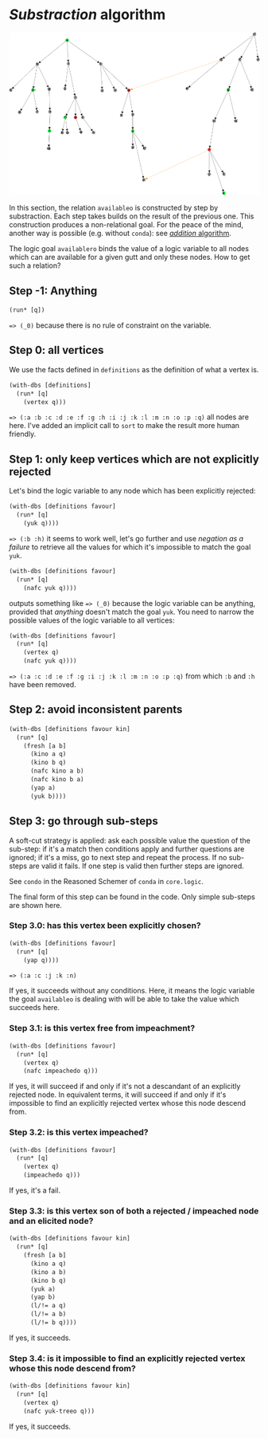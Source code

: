 # _Substraction_ algorithm

![polygyny](doc/graph-sample-extended.png)

In this section, the relation `availableo` is constructed by step by
substraction. Each step takes builds on the result of the previous one. This
construction produces a non-relational goal. For the peace of the mind, another
way is possible (e.g. without `conda`): see
[_addition_ algorithm](./addition.md).

The logic goal `availablero` binds the value of a logic variable to all nodes
which can are available for a given gutt and only these nodes. How to get such a
relation?

## Step -1: Anything

```Clojure
(run* [q])
```

`=> (_0)` because there is no rule of constraint on the variable.

## Step 0: all vertices

We use the facts defined in `definitions` as the definition of what a vertex is.

```Clojure
(with-dbs [definitions]
  (run* [q]
    (vertex q)))
```

`=> (:a :b :c :d :e :f :g :h :i :j :k :l :m :n :o :p :q)` all nodes are here.
I've added an implicit call to `sort` to make the result more human friendly.

## Step 1: only keep vertices which are not explicitly rejected

Let's bind the logic variable to any node which has been explicitly rejected:

```Clojure
(with-dbs [definitions favour]
  (run* [q]
    (yuk q))))
```

`=> (:b :h)` it seems to work well, let's go further and use _negation as a
failure_ to retrieve all the values for which it's impossible to match the goal
`yuk`.

```Clojure
(with-dbs [definitions favour]
  (run* [q]
    (nafc yuk q))))
```

outputs something like `=> (_0)` because the logic variable can be anything,
provided that *anything* doesn't match the goal `yuk`. You need to narrow the
possible values of the logic variable to all vertices:

```Clojure
(with-dbs [definitions favour]
  (run* [q]
    (vertex q)
    (nafc yuk q))))
```

`=> (:a :c :d :e :f :g :i :j :k :l :m :n :o :p :q)` from which `:b` and `:h`
have been removed.

## Step 2: avoid inconsistent parents

```Clojure
(with-dbs [definitions favour kin]
  (run* [q]
    (fresh [a b]
      (kino a q)
      (kino b q)
      (nafc kino a b)
      (nafc kino b a)
      (yap a)
      (yuk b))))
```

## Step 3: go through sub-steps

A soft-cut strategy is applied: ask each possible value the question of the
sub-step: if it's a match then conditions apply and further questions are
ignored; if it's a miss, go to next step and repeat the process. If no sub-steps
are valid it fails. If one step is valid then further steps are ignored.

See `condo` in the Reasoned Schemer of `conda` in `core.logic`.

The final form of this step can be found in the code. Only simple sub-steps are
shown here.

### Step 3.0: has this vertex been explicitly chosen?

```Clojure
(with-dbs [definitions favour]
  (run* [q]
    (yap q))))
```

`=> (:a :c :j :k :n)`

If yes, it succeeds without any conditions. Here, it means the logic variable
the goal `availableo` is dealing with will be able to take the value which
succeeds here.

### Step 3.1: is this vertex free from impeachment?

```Clojure
(with-dbs [definitions favour]
  (run* [q]
    (vertex q)
    (nafc impeachedo q)))
```

If yes, it will succeed if and only if it's not a descandant of an explicitly
rejected node. In equivalent terms, it will succeed if and only if it's
impossible to find an explicitly rejected vertex whose this node descend from.

### Step 3.2: is this vertex impeached?

```Clojure
(with-dbs [definitions favour]
  (run* [q]
    (vertex q)
    (impeachedo q)))
```

If yes, it's a fail.

### Step 3.3: is this vertex son of both a rejected / impeached node and an elicited node?

```Clojure
(with-dbs [definitions favour kin]
  (run* [q]
    (fresh [a b]
      (kino a q)
      (kino a b)
      (kino b q)
      (yuk a)
      (yap b)
      (l/!= a q)
      (l/!= a b)
      (l/!= b q))))
```

If yes, it succeeds.

### Step 3.4: is it impossible to find an explicitly rejected vertex whose this node descend from?

```Clojure
(with-dbs [definitions favour kin]
  (run* [q]
    (vertex q)
    (nafc yuk-treeo q)))
```

If yes, it succeeds.
